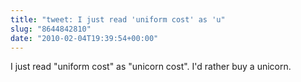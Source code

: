 ```yaml
---
title: "tweet: I just read 'uniform cost' as 'u"
slug: "8644842810"
date: "2010-02-04T19:39:54+00:00"
---
```

I just read "uniform cost" as "unicorn cost". I'd rather buy a unicorn.